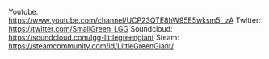 Youtube: https://www.youtube.com/channel/UCP23QTE8hW95E5wksm5i_zA
Twitter: https://twitter.com/SmallGreen_LGG
Soundcloud: https://soundcloud.com/lgg-littlegreengiant
Steam: https://steamcommunity.com/id/LittleGreenGiant/

<!--
**MiniGreenGiant/MiniGreenGiant** is a ✨ _special_ ✨ repository because its `README.md` (this file) appears on your GitHub profile.

Here are some ideas to get you started:

- 🔭 I’m currently working on ...
- 🌱 I’m currently learning ...
- 👯 I’m looking to collaborate on ...
- 🤔 I’m looking for help with ...
- 💬 Ask me about ...
- 📫 How to reach me: ...
- 😄 Pronouns: ...
- ⚡ Fun fact: ...
-->
